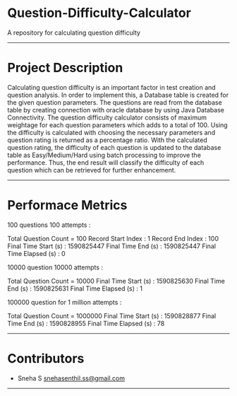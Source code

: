 # Question-Difficulty-Calculator

A repository for calculating question difficulty

---
# Project Description

Calculating question difficulty is an important factor in test creation and question analysis. In order to implement this, a Database table is created for the given question parameters. The questions are read from the database table by creating connection with oracle database by using Java Database Connectivity. The question difficulty calculator consists of maximum weightage for each question parameters which adds to a total of 100. Using the difficulty is calculated with choosing the necessary parameters and question rating is returned as a percentage ratio. With the calculated question rating, the difficulty of each question is updated to the database table as Easy/Medium/Hard using batch processing to improve the performance. Thus, the end result will classify the difficulty of each question which can be retrieved for further enhancement.

---
# Performace Metrics

100 questions 100 attempts :
  
Total Question Count = 100
Record Start Index : 1
Record End Index : 100
Final Time Start (s) : 1590825447
Final Time End (s) : 1590825447
Final Time Elapsed (s) : 0


10000 question 10000 attempts :

Total Question Count = 10000
Final Time Start (s) : 1590825630
Final Time End (s) : 1590825631
Final Time Elapsed (s) : 1


100000 question for 1 million attempts :

Total Question Count = 1000000
Final Time Start (s) : 1590828877
Final Time End (s) : 1590828955
Final Time Elapsed (s) : 78

---
# Contributors 

 - Sneha S <snehasenthil.ss@gmail.com> 
 
---
